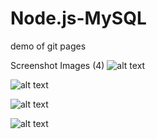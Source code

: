 # Node.js-MySQL
demo of git pages


Screenshot Images (4)
![alt text](https://raw.githubusercontent.com/julieores/sqlhomework/images/mysqlinsuffquanity.png)

![alt text](https://raw.githubusercontent.com/julieores/sqlhomework/images/mysqlinvupdate.png)

![alt text](https://raw.githubusercontent.com/julieores/sqlhomework/images/mysqlpurchase.png)

![alt text](https://raw.githubusercontent.com/julieores/sqlhomework/images/mysqltable.png)
